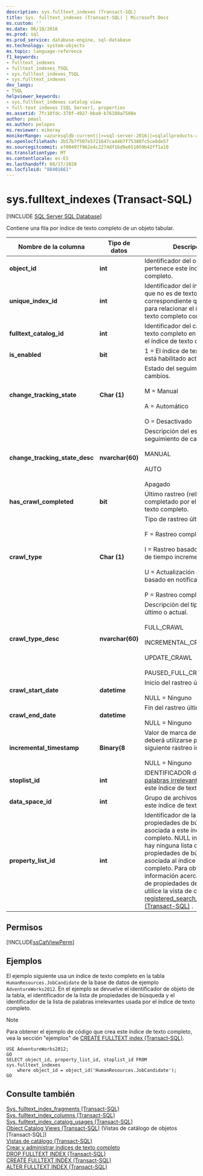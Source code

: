 ```yaml
---
description: sys.fulltext_indexes (Transact-SQL)
title: Sys. fulltext_indexes (Transact-SQL) | Microsoft Docs
ms.custom: ''
ms.date: 06/10/2016
ms.prod: sql
ms.prod_service: database-engine, sql-database
ms.technology: system-objects
ms.topic: language-reference
f1_keywords:
- fulltext_indexes
- fulltext_indexes_TSQL
- sys.fulltext_indexes_TSQL
- sys.fulltext_indexes
dev_langs:
- TSQL
helpviewer_keywords:
- sys.fulltext_indexes catalog view
- full-text indexes [SQL Server], properties
ms.assetid: 7fc10fdc-370f-4927-bba0-b76108a7508e
author: pmasl
ms.author: pelopes
ms.reviewer: mikeray
monikerRange: =azuresqldb-current||>=sql-server-2016||=sqlallproducts-allversions||>=sql-server-linux-2017||=azuresqldb-mi-current
ms.openlocfilehash: 2b57b7f507e5721647ca44b7f75388fc5ce8de57
ms.sourcegitcommit: e700497f962e4c2274df16d9e651059b42ff1a10
ms.translationtype: MT
ms.contentlocale: es-ES
ms.lasthandoff: 08/17/2020
ms.locfileid: "88401661"
---
```

# <a name="sysfulltext_indexes-transact-sql"></a>sys.fulltext_indexes (Transact-SQL)
[!INCLUDE [SQL Server SQL Database](../../includes/applies-to-version/sql-asdb.md)]

  Contiene una fila por índice de texto completo de un objeto tabular.  

|Nombre de la columna|Tipo de datos|Descripción|  
|-----------------|---------------|-----------------|  
|**object_id**|**int**|Identificador del objeto al que pertenece este índice de texto completo.|  
|**unique_index_id**|**int**|Identificador del índice único que no es de texto completo correspondiente que se utiliza para relacionar el índice de texto completo con las filas.|  
|**fulltext_catalog_id**|**int**|Identificador del catálogo de texto completo en el que reside el índice de texto completo.|  
|**is_enabled**|**bit**|1 = El índice de texto completo está habilitado actualmente.|  
|**change_tracking_state**|**Char (1)**|Estado del seguimiento de cambios.<br /><br /> M = Manual<br /><br /> A = Automático<br /><br /> O = Desactivado|  
|**change_tracking_state_desc**|**nvarchar(60)**|Descripción del estado del seguimiento de cambios.<br /><br /> MANUAL<br /><br /> AUTO<br /><br /> Apagado|  
|**has_crawl_completed**|**bit**|Último rastreo (rellenado) completado por el índice de texto completo.|  
|**crawl_type**|**Char (1)**|Tipo de rastreo último o actual.<br /><br /> F = Rastreo completo<br /><br /> I = Rastreo basado en la marca de tiempo incremental<br /><br /> U = Actualización de rastreo, basado en notificaciones<br /><br /> P = Rastreo completo detenido|  
|**crawl_type_desc**|**nvarchar(60)**|Descripción del tipo de rastreo último o actual.<br /><br /> FULL_CRAWL<br /><br /> INCREMENTAL_CRAWL<br /><br /> UPDATE_CRAWL<br /><br /> PAUSED_FULL_CRAWL|  
|**crawl_start_date**|**datetime**|Inicio del rastreo último o actual.<br /><br /> NULL = Ninguno|  
|**crawl_end_date**|**datetime**|Fin del rastreo último o actual.<br /><br /> NULL = Ninguno|  
|**incremental_timestamp**|**Binary(8**|Valor de marca de tiempo que deberá utilizarse para el siguiente rastreo incremental.<br /><br /> NULL = Ninguno|  
|**stoplist_id**|**int**|IDENTIFICADOR de la lista de [palabras irrelevantes](../../relational-databases/search/configure-and-manage-stopwords-and-stoplists-for-full-text-search.md) asociada a este índice de texto completo.|  
|**data_space_id**|**int**|Grupo de archivos donde reside este índice de texto completo.|  
|**property_list_id**|**int**|Identificador de la lista de propiedades de búsqueda asociada a este índice de texto completo. NULL indica que no hay ninguna lista de propiedades de búsqueda asociada al índice de texto completo. Para obtener más información acerca de esta lista de propiedades de búsqueda, utilice la vista de catálogo [Sys. registered_search_property_lists &#40;Transact-SQL&#41;](../../relational-databases/system-catalog-views/sys-registered-search-property-lists-transact-sql.md) .|  
  
## <a name="permissions"></a>Permisos  
 [!INCLUDE[ssCatViewPerm](../../includes/sscatviewperm-md.md)]  
  
## <a name="examples"></a>Ejemplos  
 El ejemplo siguiente usa un índice de texto completo en la tabla `HumanResources.JobCandidate` de la base de datos de ejemplo `AdventureWorks2012`. En el ejemplo se devuelve el identificador de objeto de la tabla, el identificador de la lista de propiedades de búsqueda y el identificador de la lista de palabras irrelevantes usada por el índice de texto completo.  
  
> [!NOTE]  
>  Para obtener el ejemplo de código que crea este índice de texto completo, vea la sección "ejemplos" de [CREATE FULLTEXT index &#40;Transact-SQL&#41;](../../t-sql/statements/create-fulltext-index-transact-sql.md).  
  
```  
USE AdventureWorks2012;  
GO  
SELECT object_id, property_list_id, stoplist_id FROM sys.fulltext_indexes  
    where object_id = object_id('HumanResources.JobCandidate');   
GO  
```  
  
## <a name="see-also"></a>Consulte también  
 [Sys. fulltext_index_fragments &#40;Transact-SQL&#41;](../../relational-databases/system-catalog-views/sys-fulltext-index-fragments-transact-sql.md)   
 [Sys. fulltext_index_columns &#40;Transact-SQL&#41;](../../relational-databases/system-catalog-views/sys-fulltext-index-columns-transact-sql.md)   
 [Sys. fulltext_index_catalog_usages &#40;Transact-SQL&#41;](../../relational-databases/system-catalog-views/sys-fulltext-index-catalog-usages-transact-sql.md)   
 [Object Catalog Views &#40;Transact-SQL&#41;](../../relational-databases/system-catalog-views/object-catalog-views-transact-sql.md)  (Vistas de catálogo de objetos [Transact-SQL])  
 [Vistas de catálogo &#40;Transact-SQL&#41;](../../relational-databases/system-catalog-views/catalog-views-transact-sql.md)   
 [Crear y administrar índices de texto completo](../../relational-databases/search/create-and-manage-full-text-indexes.md)   
 [DROP FULLTEXT INDEX &#40;Transact-SQL&#41;](../../t-sql/statements/drop-fulltext-index-transact-sql.md)   
 [CREATE FULLTEXT INDEX &#40;Transact-SQL&#41;](../../t-sql/statements/create-fulltext-index-transact-sql.md)   
 [ALTER FULLTEXT INDEX &#40;Transact-SQL&#41;](../../t-sql/statements/alter-fulltext-index-transact-sql.md)  
  
  
